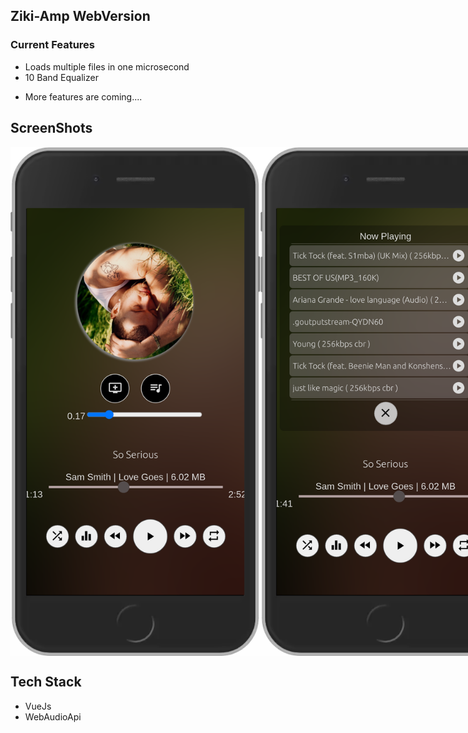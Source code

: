 ## Ziki-Amp WebVersion

### Current Features
- Loads multiple files in one microsecond
- 10 Band Equalizer

* More features are coming....

## ScreenShots
<div style="display:flex;flex-direction:row;width:400px;">
<img src="./src/assets/shot1.png" width="400px;"/>
<img src="./src/assets/shot2.png"width="400px;"/>
</div>

## Tech Stack
- VueJs
- WebAudioApi